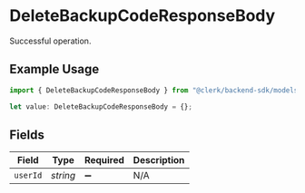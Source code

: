 # DeleteBackupCodeResponseBody

Successful operation.

## Example Usage

```typescript
import { DeleteBackupCodeResponseBody } from "@clerk/backend-sdk/models/operations";

let value: DeleteBackupCodeResponseBody = {};
```

## Fields

| Field              | Type               | Required           | Description        |
| ------------------ | ------------------ | ------------------ | ------------------ |
| `userId`           | *string*           | :heavy_minus_sign: | N/A                |